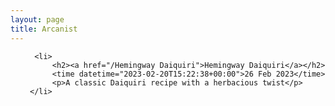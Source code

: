 ```yaml
---
layout: page
title: Arcanist
---
```


<div class="container">
      <section id="main_content">
        <ul>
    
      <li>
          <h2><a href="/Hemingway Daiquiri">Hemingway Daiquiri</a></h2>
          <time datetime="2023-02-20T15:22:38+00:00">26 Feb 2023</time>
          <p>A classic Daiquiri recipe with a herbacious twist</p>
     </li>
    
</ul>

   
